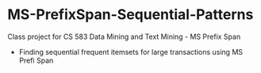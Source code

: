 # MS-PrefixSpan-Sequential-Patterns

Class project for CS 583 Data Mining and Text Mining - MS Prefix Span
- Finding sequential frequent itemsets for large transactions using MS Prefi Span
